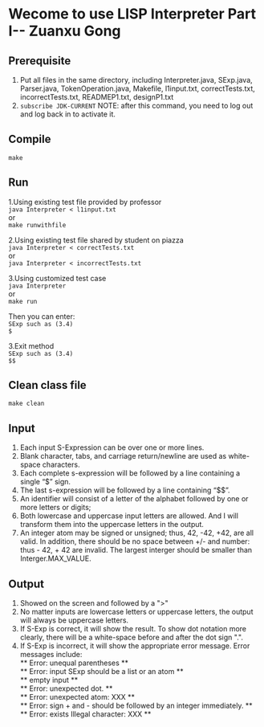 # Wecome to use LISP Interpreter Part I-- Zuanxu Gong

## Prerequisite
1. Put all files in the same directory, including Interpreter.java, SExp.java, Parser.java, TokenOperation.java, Makefile, l1input.txt, correctTests.txt, incorrectTests.txt, READMEP1.txt, designP1.txt
2. ``` subscribe JDK-CURRENT ```
NOTE: after this command, you need to log out and log back in to activate it. 

## Compile
``` make ```

## Run
1.Using existing test file provided by professor </br>
``` java Interpreter < l1input.txt ``` </br>
or </br>
``` make runwithfile ``` </br>

2.Using existing test file shared by student on piazza </br>
``` java Interpreter < correctTests.txt ``` </br>
or </br>
``` java Interpreter < incorrectTests.txt ``` </br>

3.Using customized test case </br>
``` java Interpreter ``` </br>
or </br>
``` make run ``` </br>

Then you can enter: </br>
``` SExp such as (3.4) ``` </br>
``` $ ``` </br>

3.Exit method </br>
``` SExp such as (3.4) ``` </br>
``` $$ ``` </br>

## Clean class file </br>
``` make clean ``` </br>

## Input
1. Each input S-Expression can be over one or more lines.
2. Blank character, tabs, and carriage return/newline are used as white-space characters.
3. Each complete s-expression will be followed by a line containing a single “$” sign. 
4. The last s-expression will be followed by a line containing “$$”. 
5. An identifier will consist of a letter of the alphabet followed by one or more letters or digits;
6. Both lowercase and uppercase input letters are allowed. And I will transform them into the uppercase letters in the output.
7. An integer atom may be signed or unsigned; thus, 42, -42, +42, are all valid. In addition, there should be no space between +/- and number: thus - 42, + 42 are invalid. The largest interger should be smaller than Interger.MAX_VALUE.

## Output
1. Showed on the screen and followed by a ">"
2. No matter inputs are lowercase letters or uppercase letters, the output will always be uppercase letters.
2. If S-Exp is correct, it will show the result. To show dot notation more clearly, there will be a white-space before and after the dot sign ".".
3. If S-Exp is incorrect, it will show the appropriate error message.
Error messages include: </br>
 ** Error: unequal parentheses **  </br>
 ** Error: input SExp should be a list or an atom **  </br>
 ** empty input **  </br>
 ** Error: unexpected dot. **  </br>
 ** Error: unexpected atom: XXX **  </br>
 ** Error: sign + and - should be followed by an integer immediately. **  </br>
 ** Error: exists Illegal character: XXX **  </br>
